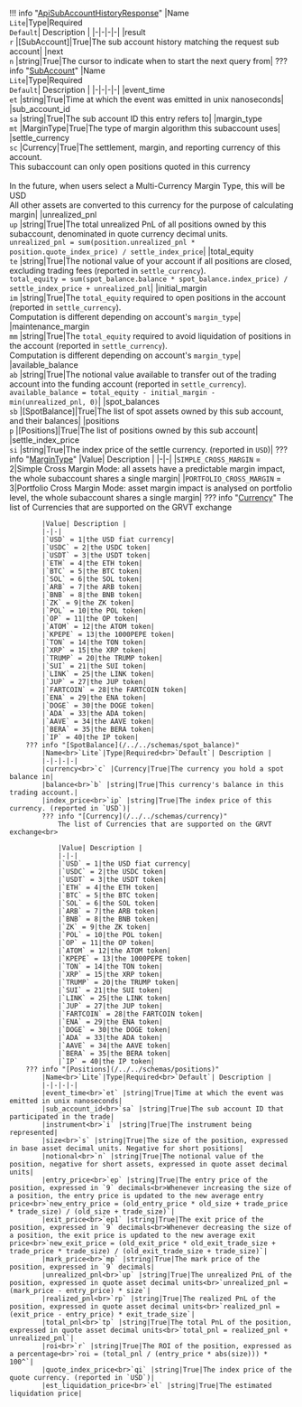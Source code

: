 !!! info "[ApiSubAccountHistoryResponse](/../../schemas/api_sub_account_history_response)"
    |Name<br>`Lite`|Type|Required<br>`Default`| Description |
    |-|-|-|-|
    |result<br>`r` |[SubAccount]|True|The sub account history matching the request sub account|
    |next<br>`n` |string|True|The cursor to indicate when to start the next query from|
    ??? info "[SubAccount](/../../schemas/sub_account)"
        |Name<br>`Lite`|Type|Required<br>`Default`| Description |
        |-|-|-|-|
        |event_time<br>`et` |string|True|Time at which the event was emitted in unix nanoseconds|
        |sub_account_id<br>`sa` |string|True|The sub account ID this entry refers to|
        |margin_type<br>`mt` |MarginType|True|The type of margin algorithm this subaccount uses|
        |settle_currency<br>`sc` |Currency|True|The settlement, margin, and reporting currency of this account.<br>This subaccount can only open positions quoted in this currency<br><br>In the future, when users select a Multi-Currency Margin Type, this will be USD<br>All other assets are converted to this currency for the purpose of calculating margin|
        |unrealized_pnl<br>`up` |string|True|The total unrealized PnL of all positions owned by this subaccount, denominated in quote currency decimal units.<br>`unrealized_pnl = sum(position.unrealized_pnl * position.quote_index_price) / settle_index_price`|
        |total_equity<br>`te` |string|True|The notional value of your account if all positions are closed, excluding trading fees (reported in `settle_currency`).<br>`total_equity = sum(spot_balance.balance * spot_balance.index_price) / settle_index_price + unrealized_pnl`|
        |initial_margin<br>`im` |string|True|The `total_equity` required to open positions in the account (reported in `settle_currency`).<br>Computation is different depending on account's `margin_type`|
        |maintenance_margin<br>`mm` |string|True|The `total_equity` required to avoid liquidation of positions in the account (reported in `settle_currency`).<br>Computation is different depending on account's `margin_type`|
        |available_balance<br>`ab` |string|True|The notional value available to transfer out of the trading account into the funding account (reported in `settle_currency`).<br>`available_balance = total_equity - initial_margin - min(unrealized_pnl, 0)`|
        |spot_balances<br>`sb` |[SpotBalance]|True|The list of spot assets owned by this sub account, and their balances|
        |positions<br>`p` |[Positions]|True|The list of positions owned by this sub account|
        |settle_index_price<br>`si` |string|True|The index price of the settle currency. (reported in `USD`)|
        ??? info "[MarginType](/../../schemas/margin_type)"
            |Value| Description |
            |-|-|
            |`SIMPLE_CROSS_MARGIN` = 2|Simple Cross Margin Mode: all assets have a predictable margin impact, the whole subaccount shares a single margin|
            |`PORTFOLIO_CROSS_MARGIN` = 3|Portfolio Cross Margin Mode: asset margin impact is analysed on portfolio level, the whole subaccount shares a single margin|
        ??? info "[Currency](/../../schemas/currency)"
            The list of Currencies that are supported on the GRVT exchange<br>

            |Value| Description |
            |-|-|
            |`USD` = 1|the USD fiat currency|
            |`USDC` = 2|the USDC token|
            |`USDT` = 3|the USDT token|
            |`ETH` = 4|the ETH token|
            |`BTC` = 5|the BTC token|
            |`SOL` = 6|the SOL token|
            |`ARB` = 7|the ARB token|
            |`BNB` = 8|the BNB token|
            |`ZK` = 9|the ZK token|
            |`POL` = 10|the POL token|
            |`OP` = 11|the OP token|
            |`ATOM` = 12|the ATOM token|
            |`KPEPE` = 13|the 1000PEPE token|
            |`TON` = 14|the TON token|
            |`XRP` = 15|the XRP token|
            |`TRUMP` = 20|the TRUMP token|
            |`SUI` = 21|the SUI token|
            |`LINK` = 25|the LINK token|
            |`JUP` = 27|the JUP token|
            |`FARTCOIN` = 28|the FARTCOIN token|
            |`ENA` = 29|the ENA token|
            |`DOGE` = 30|the DOGE token|
            |`ADA` = 33|the ADA token|
            |`AAVE` = 34|the AAVE token|
            |`BERA` = 35|the BERA token|
            |`IP` = 40|the IP token|
        ??? info "[SpotBalance](/../../schemas/spot_balance)"
            |Name<br>`Lite`|Type|Required<br>`Default`| Description |
            |-|-|-|-|
            |currency<br>`c` |Currency|True|The currency you hold a spot balance in|
            |balance<br>`b` |string|True|This currency's balance in this trading account.|
            |index_price<br>`ip` |string|True|The index price of this currency. (reported in `USD`)|
            ??? info "[Currency](/../../schemas/currency)"
                The list of Currencies that are supported on the GRVT exchange<br>

                |Value| Description |
                |-|-|
                |`USD` = 1|the USD fiat currency|
                |`USDC` = 2|the USDC token|
                |`USDT` = 3|the USDT token|
                |`ETH` = 4|the ETH token|
                |`BTC` = 5|the BTC token|
                |`SOL` = 6|the SOL token|
                |`ARB` = 7|the ARB token|
                |`BNB` = 8|the BNB token|
                |`ZK` = 9|the ZK token|
                |`POL` = 10|the POL token|
                |`OP` = 11|the OP token|
                |`ATOM` = 12|the ATOM token|
                |`KPEPE` = 13|the 1000PEPE token|
                |`TON` = 14|the TON token|
                |`XRP` = 15|the XRP token|
                |`TRUMP` = 20|the TRUMP token|
                |`SUI` = 21|the SUI token|
                |`LINK` = 25|the LINK token|
                |`JUP` = 27|the JUP token|
                |`FARTCOIN` = 28|the FARTCOIN token|
                |`ENA` = 29|the ENA token|
                |`DOGE` = 30|the DOGE token|
                |`ADA` = 33|the ADA token|
                |`AAVE` = 34|the AAVE token|
                |`BERA` = 35|the BERA token|
                |`IP` = 40|the IP token|
        ??? info "[Positions](/../../schemas/positions)"
            |Name<br>`Lite`|Type|Required<br>`Default`| Description |
            |-|-|-|-|
            |event_time<br>`et` |string|True|Time at which the event was emitted in unix nanoseconds|
            |sub_account_id<br>`sa` |string|True|The sub account ID that participated in the trade|
            |instrument<br>`i` |string|True|The instrument being represented|
            |size<br>`s` |string|True|The size of the position, expressed in base asset decimal units. Negative for short positions|
            |notional<br>`n` |string|True|The notional value of the position, negative for short assets, expressed in quote asset decimal units|
            |entry_price<br>`ep` |string|True|The entry price of the position, expressed in `9` decimals<br>Whenever increasing the size of a position, the entry price is updated to the new average entry price<br>`new_entry_price = (old_entry_price * old_size + trade_price * trade_size) / (old_size + trade_size)`|
            |exit_price<br>`ep1` |string|True|The exit price of the position, expressed in `9` decimals<br>Whenever decreasing the size of a position, the exit price is updated to the new average exit price<br>`new_exit_price = (old_exit_price * old_exit_trade_size + trade_price * trade_size) / (old_exit_trade_size + trade_size)`|
            |mark_price<br>`mp` |string|True|The mark price of the position, expressed in `9` decimals|
            |unrealized_pnl<br>`up` |string|True|The unrealized PnL of the position, expressed in quote asset decimal units<br>`unrealized_pnl = (mark_price - entry_price) * size`|
            |realized_pnl<br>`rp` |string|True|The realized PnL of the position, expressed in quote asset decimal units<br>`realized_pnl = (exit_price - entry_price) * exit_trade_size`|
            |total_pnl<br>`tp` |string|True|The total PnL of the position, expressed in quote asset decimal units<br>`total_pnl = realized_pnl + unrealized_pnl`|
            |roi<br>`r` |string|True|The ROI of the position, expressed as a percentage<br>`roi = (total_pnl / (entry_price * abs(size))) * 100^`|
            |quote_index_price<br>`qi` |string|True|The index price of the quote currency. (reported in `USD`)|
            |est_liquidation_price<br>`el` |string|True|The estimated liquidation price|
